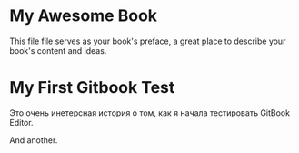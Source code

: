 # My Awesome Book

This file file serves as your book's preface, a great place to describe your book's content and ideas.

# My First Gitbook Test

Это очень инетерсная история о том, как я начала тестировать GitBook Editor.

And another.

